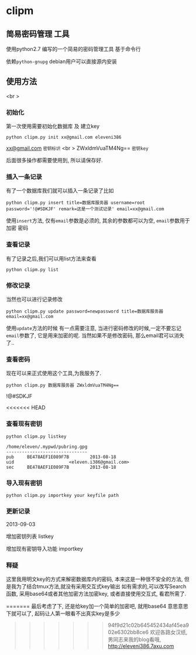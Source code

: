 clipm
=====

简易密码管理 工具
-----------------

使用python2.7 编写的一个简易的密码管理工具 基于命令行

依赖`python-gnupg` debian用户可以直接源内安装

使用方法
--------
<br \>
### 初始化
第一次使用需要初始化数据库 及 建立key


``python clipm.py init xx@gmail.com eleveni386``

xx@gmail.com `密钥标识`
<br \>
ZWxldmVuaTM4Ng==   `密钥key`

后面很多操作都需要使用到, 所以请保存好.

### 插入一条记录

有了一个数据库我们就可以插入一条记录了比如

``python clipm.py insert title=数据库服务器 username=root password='!@#SDKJF' remark=这是一个测试记录' email=xx@gmail.com``

使用`insert`方法, 仅有`email`参数是必须的, 其余的参数都可以为空, `email`参数用于加密 密码

### 查看记录

有了记录之后,我们可以用list方法来查看

``python clipm.py list``

### 修改记录

当然也可以进行记录修改

``python clipm.py update password=newpassword title=数据库服务器 email=xx@gmail.com``

使用`update`方法的时候 有一点需要注意, 当进行密码修改的时候,一定不要忘记`email`参数了, 它是用来加密的呢.
当然如果不是修改密码, 那么email君可以消失了..

### 查看密码

现在可以来正式使用这个工具,为我服务了.

``python clipm.py 数据库服务器 ZWxldmVuaTM4Ng==``

!@#SDKJF

<<<<<<< HEAD
### 查看现有密钥

    python clipm.py listkey

    /home/eleven/.mypwd/pubring.gpg
    -------------------------------
    pub     BE478AEF1E089F7B        2013-08-18
    uid                     <eleven.i386@gmail.com>
    sec     BE478AEF1E089F7B        2013-08-18


### 导入现有密钥

`python clipm.py importkey your keyfile path`

### 更新记录

2013-09-03

增加密钥列表 listkey

增加现有密钥导入功能 importkey

### 释疑
这里我用明文key的方式来解密数据库内的密码, 本来这是一种很不安全的方法, 但是我为了结合tmux方法,就没有采用交互式key输出
如有需求的,可以改写Search函数, 采用base64或者其他加密方法加密key, 或者直接使用交互式, 看君所需了.

=======
最后考虑了下, 还是给key加一个简单的加密吧, 就用base64 意思意思下就可以了, 起码让人第一眼看不出真实key是多少<br />
>>>>>>> 94f9d21c02b645452434af45ea902e6302bb8ce6
欢迎各路女汉纸,男同志来我的blog看哦, http://eleveni386.7axu.com

